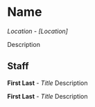 # Name
*Location - [Location]*

Description

## Staff
**First Last** - *Title*
Description

**First Last** - *Title*
Description